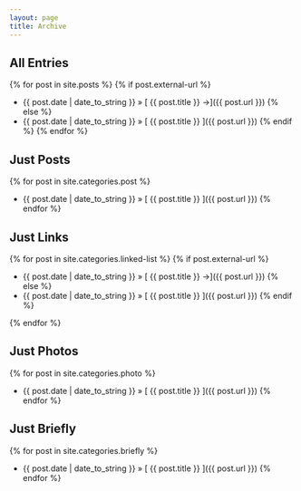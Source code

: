 ```yaml
---
layout: page
title: Archive
---
```


## All Entries

{% for post in site.posts %}
{% if post.external-url %}
  * {{ post.date | date_to_string }} &raquo; [ {{ post.title }} &#x2192;]({{ post.url }})
{% else %}
  * {{ post.date | date_to_string }} &raquo; [ {{ post.title }} ]({{ post.url }})
{% endif %}
{% endfor %}

## Just Posts

{% for post in site.categories.post %}
  * {{ post.date | date_to_string }} &raquo; [ {{ post.title }} ]({{ post.url }})
{% endfor %}

## Just Links

{% for post in site.categories.linked-list %}
{% if post.external-url %}
  * {{ post.date | date_to_string }} &raquo; [ {{ post.title }} &#x2192;]({{ post.url }})
{% else %}
  * {{ post.date | date_to_string }} &raquo; [ {{ post.title }} ]({{ post.url }})
{% endif %}

{% endfor %}

## Just Photos

{% for post in site.categories.photo %}
  * {{ post.date | date_to_string }} &raquo; [ {{ post.title }} ]({{ post.url }})
{% endfor %}

## Just Briefly

{% for post in site.categories.briefly %}
  * {{ post.date | date_to_string }} &raquo; [ {{ post.title }} ]({{ post.url }})
{% endfor %}
